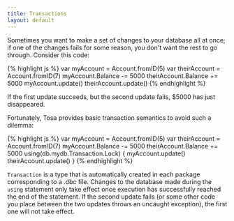 ```yaml
---
title: Transactions
layout: default
---
```


Sometimes you want to make a set of changes to your database all at once; if
one of the changes fails for some reason, you don't want the rest to go
through. Consider this code:

{% highlight js %}
    var myAccount = Account.fromID(5)
    var theirAccount = Account.fromID(7)
    myAccount.Balance -= 5000
    theirAccount.Balance += 5000
    myAccount.update()
    theirAccount.update()
{% endhighlight %}

If the first update succeeds, but the second update fails, $5000 has just
disappeared.

Fortunately, Tosa provides basic transaction semantics to avoid such a
dilemma:

{% highlight js %}
    var myAccount = Account.fromID(5)
    var theirAccount = Account.fromID(7)
    myAccount.Balance -= 5000
    theirAccount.Balance += 5000
    using(db.mydb.Transaction.Lock) {
     myAccount.update()
     theirAccount.update()
    }
{% endhighlight %}

`Transaction` is a type that is automatically created in each package
corresponding to a .dbc file. Changes to the database made during the `using`
statement only take effect once execution has successfully reached the end of
the statement. If the second update fails (or some other code you place
between the two updates throws an uncaught exception), the first one will not
take effect.
